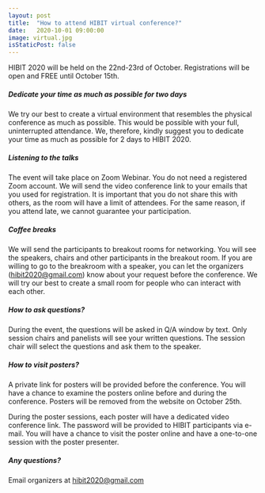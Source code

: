 ```yaml
---
layout: post
title:  "How to attend HIBIT virtual conference?"
date:   2020-10-01 09:00:00
image: virtual.jpg
isStaticPost: false
---
```


HIBIT 2020 will be held on the 22nd-23rd of October. Registrations will be open and FREE until October 15th.

#####  Dedicate your time as much as possible for two days

We try our best to create a virtual environment that resembles the physical conference as much as possible. This would be possible with your full, uninterrupted attendance. We, therefore, kindly suggest you to dedicate your time as much as possible for 2 days to HIBIT 2020.

#####  Listening to the talks

The event will take place on Zoom Webinar. You do not need a registered Zoom account. We will send the video conference link to your emails that you used for registration. It is important that you do not share this with others, as the room will have a limit of attendees. For the same reason, if you attend late, we cannot guarantee your participation.

#####  Coffee breaks

We will send the participants to breakout rooms for networking. You will see the speakers, chairs and other participants in the breakout room. If you are willing to go to the breakroom with a speaker, you can let the organizers (hibit2020@gmail.com) know about your request before the conference. We will try our best to create a small room for people who can interact with each other.

#####  How to ask questions?

During the event, the questions will be asked in Q/A window by text. Only session chairs and panelists will see your written questions. The session chair will select the questions and ask them to the speaker.

#####  How to visit posters?

A private link for posters will be provided before the conference. You will have a chance to examine the posters online before and during the conference. Posters will be removed from the website on October 25th.

During the poster sessions, each poster will have a dedicated video conference link. The password will be provided to HIBIT participants via e-mail. You will have a chance to visit the poster online and have a one-to-one session with the poster presenter.

##### Any questions?

Email organizers at [hibit2020@gmail.com](mailto:hibit2020@gmail.com)


